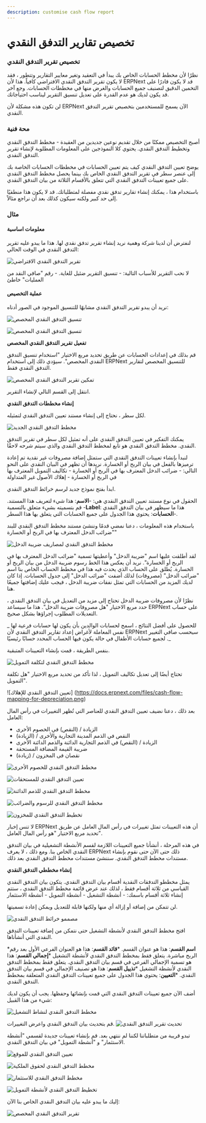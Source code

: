 ```yaml
---
description: customise cash flow report
---
```


# تخصيص تقارير التدفق النقدي

### تخصيص تقرير التدفق النقدي

نظرًا لأن مخطط الحسابات الخاص بك يبدأ في التعقيد وتغير معايير التقارير وتتطور ، فقد لا يكون تقرير التدفق النقدي الافتراضي كافياً. هذا لأن ERPNext قد لا يكون قادرًا على التخمين الدقيق لتصنيف جميع الحسابات والغرض منها في مخططات الحسابات. وجع آخر قد يكون لديك هو عدم القدرة على تعديل تنسيق التقرير ليناسب احتياجاتك.

لن تكون هذه مشكلة لأن ERPNext الآن يسمح للمستخدمين بتخصيص تقرير التدفق النقدي.

### محة فنية

أصبح التخصيص ممكنًا من خلال تقديم نوعين جديدين من العقيدة - مخطط التدفق النقدي وتخطيط التدفق النقدي. يحتوي كلا النموذجين على المعلومات المطلوبة لإنشاء تقرير التدفق النقدي.

يوضح تعيين التدفق النقدي كيف يتم تعيين الحسابات في مخططات الحسابات الخاصة بك إلى عنصر سطر في تقرير التدفق النقدي الخاص بك بينما يحصل مخطط التدفق النقدي على جميع تعيينات التدفق النقدي التي تتعلق بالأقسام الثلاثة من بيان التدفق النقدي.

باستخدام هذا ، يمكنك إنشاء تقارير تدفق نقدي مفصلة لمتطلباتك. قد لا يكون هذا منطقيًا إلى حد كبير ولكنه سيكون كذلك بعد أن نراجع مثالاً.

### مثال

#### معلومات اساسية

لنفترض أن لدينا شركة وهمية نريد إنشاء تقرير تدفق نقدي لها. هذا ما يبدو عليه تقرير التدفق النقدي في الوقت الحالي:

![تقرير التدفق النقدي الافتراضي](https://docs.erpnext.com/files/default-cash-flow-report.png)

لا نحب التقرير للأسباب التالية: - تنسيق التقرير ضئيل للغاية. - رقم "صافي النقد من العمليات" خاطئ

#### عملية التخصيص

نريد أن يبدو تقرير التدفق النقدي مشابهًا للتنسيق الموجود في الصور أدناه:

![تنسيق التدفق النقدي المخصص](https://docs.erpnext.com/files/format-1.png)

![تنسيق التدفق النقدي المخصص](https://docs.erpnext.com/files/format-2.png)

**تفعيل تقرير التدفق النقدي المخصص**

قم بذلك في إعدادات الحسابات عن طريق تحديد مربع الاختيار "استخدام تنسيق التدفق النقدي المخصص". سيؤدي ذلك إلى استخدام ERPNext للتنسيق المخصص لتقارير التدفق النقدي فقط.

![تمكين تقرير التدفق النقدي المخصص](https://docs.erpnext.com/files/enable-custom-cash-flow.png)

انتقل إلى القسم التالي لإنشاء التقرير.

**إنشاء مخططات التدفق النقدي**

لكل سطر ، نحتاج إلى إنشاء مستند تعيين التدفق النقدي لتمثيله.

![مخطط التدفق النقدي الجديد](https://docs.erpnext.com/files/new-cash-flow-mapping.png)

يمكنك التفكير في تعيين التدفق النقدي على أنه تمثيل لكل سطر في تقرير التدفق النقدي. مخطط التدفق النقدي هو تابع لمخطط التدفق النقدي والذي سيتم شرحه لاحقًا.

لنبدأ بإنشاء تعيينات التدفق النقدي التي ستمثل إضافة مصروفات غير نقدية تم إعادة ترميزها بالفعل في بيان الربح أو الخسارة. نريدها أن تظهر في البيان النقدي على النحو التالي: - ضرائب الدخل المعترف بها في الربح أو الخسارة - تكاليف التمويل المعترف بها في الربح أو الخسارة - إهلاك الأصول غير المتداولة

ابدأ بفتح نموذج جديد لرسم خرائط التدفق النقدي.

الحقول في نوع مستند تعيين التدفق النقدي هي: -**الاسم**: هذا شيء لتعريف هذا المستند. قم بتسميته بشيء متعلق بالتسمية -**Label**: هذا ما سيظهر في بيان التدفق النقدي -**الحسابات**: يحتوي هذا الجدول على جميع الحسابات التي يتعلق بها هذا السطر.

باستخدام هذه المعلومات ، دعنا نمضي قدمًا وننشئ مستند مخطط التدفق النقدي للبند "ضرائب الدخل المعترف بها في الربح أو الخسارة"

![مخطط التدفق النقدي لمصاريف ضريبة الدخل](https://docs.erpnext.com/files/cash-flow-mapping-for-income-tax.png)

لقد أطلقت عليها اسم "ضريبة الدخل" وأعطيتها تسمية "ضرائب الدخل المعترف بها في الربح أو الخسارة". نريد أن يعكس هذا الخط رسوم ضريبة الدخل من بيان الربح أو الخسارة. يُطلق على الحساب الذي يحدث فيه هذا في مخطط الحساب الخاص بنا اسم "ضرائب الدخل" (مصروفات) لذلك أضفت "ضرائب الدخل" إلى جدول الحسابات. إذا كان لديك المزيد من الحسابات التي تمثل نفقات ضريبة الدخل ، فيجب عليك إضافتها جميعًا هنا.

نظرًا لأن مصروفات ضريبة الدخل تحتاج إلى مزيد من التعديل في بيان التدفق النقدي ، حدد مربع الاختيار "هل مصروفات ضريبة الدخل". هذا ما سيساعد ERPNext على حساب التعديلات المطلوب إجراؤها بشكل صحيح.

\_ للحصول على أفضل النتائج ، اسمح لحسابات الوالدين بأن يكون لها حسابات فرعية لها نفس المعاملة لأغراض إعداد تقارير التدفق النقدي لأن ERPNext سيحسب صافي التغيير لجميع حسابات الأطفال في حالة يكون فيها الحساب المحدد حسابًا رئيسيًا .\_

بنفس الطريقة ، قمت بإنشاء التعيينات المتبقية.

![مخطط التدفق النقدي لتكلفة التمويل](https://docs.erpnext.com/files/cash-flow-mapping-for-finance-cost.png)

تحتاج أيضًا إلى تعديل تكاليف التمويل ، لذا تأكد من تحديد مربع الاختيار "هل تكلفة التمويل".

!\[تعيين التدفق النقدي للإهلاك] ​​(https://docs.erpnext.com/files/cash-flow-mapping-for-depreciation.png)

بعد ذلك ، دعنا نضيف تعيين التدفق النقدي للعناصر التي تُظهر التغييرات في رأس المال العامل:

* الزيادة / (النقص) في الخصوم الأخرى
* (الزيادة) / النقص في الذمم المدينة التجارية والأخرى
* الزيادة / (النقص) في الذمم التجارية الدائنة والذمم الدائنة الأخرى
* ضريبة القيمة المضافة المستحقة
* (زيادة) / نقصان فى المخزون

![مخطط التدفق النقدي للخصوم الأخرى](https://docs.erpnext.com/files/cash-flow-mapping-for-other-liabilities.png)

![تعيين التدفق النقدي للمستحقات](https://docs.erpnext.com/files/cash-flow-mapping-for-receivables.png)

![مخطط التدفق النقدي للذمم الدائنة](https://docs.erpnext.com/files/cash-flow-mapping-for-payables.png)

![مخطط التدفق النقدي للرسوم والضرائب](https://docs.erpnext.com/files/cash-flow-mapping-for-taxes-payables.png)

![تخطيط التدفق النقدي للمخزون](https://docs.erpnext.com/files/cash-flow-mapping-inventory.png)

لا تنس إخبار ERPNext أن هذه التعيينات تمثل تغييرات في رأس المال العامل عن طريق تحديد مربع الاختيار "هو رأس المال العامل".

في هذه المرحلة ، أنشأنا جميع التعيينات اللازمة لقسم الأنشطة التشغيلية في بيان التدفق النقدي الخاص بنا. ومع ذلك ، لا يعرف ERPNext ذلك حتى الآن حتى نقوم بإنشاء مستندات مخطط التدفق النقدي. سننشئ مستندات مخطط التدفق النقدي بعد ذلك.

**إنشاء مخططي التدفق النقدي**

يمثل مخططو التدفقات النقدية أقسام بيان التدفق النقدي. يتكون بيان التدفق النقدي القياسي من ثلاثة أقسام فقط ، لذلك عند عرض قائمة مخطط التدفق النقدي ، ستتم إنشاء ثلاثة أقسام باسمك: - أنشطة التشغيل - أنشطة التمويل - أنشطة الاستثمار

لن تتمكن من إضافة أو إزالة أي منها ولكنها قابلة للتعديل ويمكن إعادة تسميتها.

![مصممو خرائط التدفق النقدي](https://docs.erpnext.com/files/cash-flow-mappers-standard.png)

افتح مخطط التدفق النقدي لأنشطة التشغيل حتى نتمكن من إضافة تعيينات التدفق النقدي التي أنشأناها.

\***اسم القسم**: هذا هو عنوان القسم. \***قائد القسم**: هذا هو العنوان الفرعي الأول بعد رقم الربح مباشرة. يتعلق فقط بمخطط التدفق النقدي لأنشطة التشغيل \***إجمالي القسم**: هذا هو تسمية الإجمالي الفرعي في قسم بيان التدفق النقدي. يتعلق فقط بمخطط التدفق النقدي لأنشطة التشغيل \***تذييل القسم**: هذا هو تصنيف الإجمالي في قسم بيان التدفق النقدي. \***التعيين**: يحتوي هذا الجدول على جميع تعيينات التدفق النقدي المتعلقة بمخطط التدفق النقدي.

أضف الآن جميع تعيينات التدفق النقدي التي قمت بإنشائها وحفظها. يجب أن يكون لديك شيء من هذا القبيل:

![مخطط التدفق النقدي لنشاط التشغيل](https://docs.erpnext.com/files/cash-flow-mapper-operating-activity.png)

قم بتحديث بيان التدفق النقدي واعرض التغييرات. ![تحديث تقرير التدفق النقدي](https://docs.erpnext.com/files/cash-flow-report-customized.png)

تبدو قريبة من متطلباتنا لكننا لم ننتهي بعد. قم بإنشاء تعيينات جديدة لقسمي "أنشطة الاستثمار" و "أنشطة التمويل" في بيان التدفق النقدي.

![تعيين التدفق النقدي للموقع](https://docs.erpnext.com/files/cash-flow-mapping-for-property.png)

![مخطط التدفق النقدي لحقوق الملكية](https://docs.erpnext.com/files/cash-flow-mapping-for-equity.png)

![مخطط التدفق النقدي للاستثمار](https://docs.erpnext.com/files/cash-flow-mapping-for-investing.png)

![تخطيط التدفق النقدي لأنشطة التمويل](https://docs.erpnext.com/files/cash-flow-mapping-for-financing-activities.png)

إليك ما يبدو عليه بيان التدفق النقدي الخاص بنا الآن:

![تقرير التدفق النقدي المخصص](https://docs.erpnext.com/files/final-cash-flow.png)

